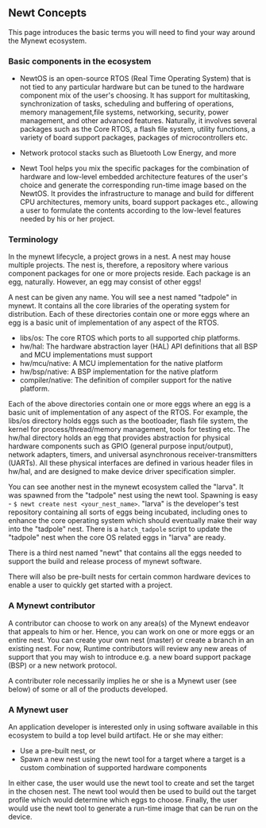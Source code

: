 ## Newt Concepts

This page introduces the basic terms you will need to find your way around the Mynewt ecosystem.

### Basic components in the ecosystem

* NewtOS is an open-source RTOS (Real Time Operating System) that is not tied to any particular hardware but can be tuned to the hardware component mix of the user's choosing. It has support for multitasking, synchronization of tasks, scheduling and buffering of operations, memory management,file systems, networking, security, power management, and other advanced features. Naturally, it involves several packages such as the Core RTOS, a flash file system, utility functions, a variety of board support packages, packages of microcontrollers etc.


* Network protocol stacks such as Bluetooth Low Energy, and more


* Newt Tool helps you mix the specific packages for the combination of hardware and low-level embedded architecture features of the user's choice and generate the corresponding run-time image based on the NewtOS. It provides the infrastructure to manage and build for different CPU architectures, memory units, board support packages etc., allowing a user to formulate the contents according to the low-level features needed by his or her project.


### Terminology

In the mynewt lifecycle, a project grows in a nest. A nest may house multiple projects. The nest is, therefore, a repository where various component packages for one or more projects reside. Each package is an egg, naturally. However, an egg may consist of other eggs!

A nest can be given any name. You will see a nest named "tadpole" in mynewt. It contains all the core libraries of the operating system for distribution. Each of these directories contain one or more eggs where an egg is a basic unit of implementation of any aspect of the RTOS.

* libs/os: The core RTOS which ports to all supported chip platforms.
* hw/hal: The hardware abstraction layer (HAL) API definitions that all BSP and MCU implementations must support
* hw/mcu/native: A MCU implementation for the native platform
* hw/bsp/native: A BSP implementation for the native platform
* compiler/native: The definition of compiler support for the native platform.

Each of the above directories contain one or more eggs where an egg is a basic unit of implementation of any aspect of the RTOS. For example, the libs/os directory holds eggs such as the bootloader, flash file system, the kernel for process/thread/memory management, tools for testing etc. The hw/hal directory holds an egg that provides abstraction for physical hardware components such as GPIO (general purpose input/output), network adapters, timers, and universal asynchronous receiver-transmitters (UARTs). All these physical interfaces are defined in various header files in hw/hal, and are designed to make device driver specification simpler.

You can see another nest in the mynewt ecosystem called the "larva". It was spawned from the "tadpole" nest using the newt tool. Spawning is easy - ` $ newt create nest <your_nest_name> `. "larva" is the developer's test repository containing all sorts of eggs being incubated, including ones to enhance the core operating system which should eventually make their way into the "tadpole" nest. There is a `hatch_tadpole` script to update the "tadpole" nest when the core OS related eggs in "larva" are ready.

There is a third nest named "newt" that contains all the eggs needed to support the build and release process of mynewt software.

There will also be pre-built nests for certain common hardware devices to enable a user to quickly get started with a project.

### A Mynewt contributor

A contributor can choose to work on any area(s) of the Mynewt endeavor that appeals to him or her. Hence, you can work on one or more eggs or an entire nest. You can create your own nest (master) or create a branch in an existing nest. For now, Runtime contributors will review any new areas of support that you may wish to introduce e.g. a new board support package (BSP) or a new network protocol. 

A contributer role necessarily implies he or she is a Mynewt user (see below) of some or all of the products developed.

### A Mynewt user 

An application developer is interested only in using software available in this ecosystem to build a top level build artifact. He or she may either:

* Use a pre-built nest, or
* Spawn a new nest using the newt tool for a target where a target is a custom combination of supported hardware components

In either case, the user would use the newt tool to create and set the target in the chosen nest. The newt tool would then be used to build out the target profile which would determine which eggs to choose. Finally, the user would use the newt tool to generate a run-time image that can be run on the device.
